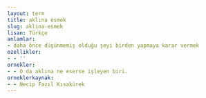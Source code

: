 ```yaml
---
layout: term
title: aklına esmek
slug: aklina-esmek
lisan: Türkçe
anlamlar:
- daha önce düşünmemiş olduğu şeyi birden yapmaya karar vermek
ozellikler:
- - ''
ornekler:
- - O da aklına ne eserse işleyen biri.
orneklerkaynak:
- - Necip Fazıl Kısakürek
---
```

